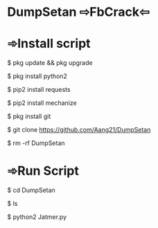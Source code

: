 # DumpSetan ⇨FbCrack⇦

# ➾Install script
$ pkg update && pkg upgrade

$ pkg install python2

$ pip2 install requests

$ pip2 install mechanize

$ pkg install git

$ git clone https://github.com/Aang21/DumpSetan

$ rm -rf DumpSetan


# ➾Run Script
$ cd DumpSetan

$ ls

$ python2 Jatmer.py
